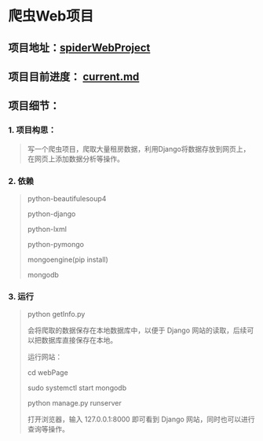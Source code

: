 # 爬虫Web项目

## 项目地址：[spiderWebProject](https://github.com/nxmup/spiderWebProject)

## 项目目前进度： [current.md](https://github.com/nxmup/spiderWebProject/blob/dev/current.md)

## 项目细节：

### 1. 项目构思：
> 写一个爬虫项目，爬取大量租房数据，利用Django将数据存放到网页上，在网页上添加数据分析等操作。

### 2. 依赖
> python-beautifulesoup4
>
> python-django
>
> python-lxml
>
> python-pymongo
>
> mongoengine(pip install)
>
> mongodb

### 3. 运行
> python getInfo.py
>
> 会将爬取的数据保存在本地数据库中，以便于 Django 网站的读取，后续可以把数据库直接保存在本地。
>
> 运行网站：
>
> cd webPage
>
> sudo systemctl start mongodb
>
> python manage.py runserver
>
> 打开浏览器，输入 127.0.0.1:8000 即可看到 Django 网站，同时也可以进行查询等操作。
